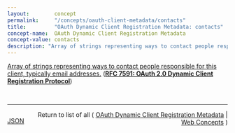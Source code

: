 ```yaml
---
layout:        concept
permalink:     "/concepts/oauth-client-metadata/contacts"
title:         "OAuth Dynamic Client Registration Metadata: contacts"
concept-name:  OAuth Dynamic Client Registration Metadata
concept-value: contacts
description: "Array of strings representing ways to contact people responsible for this client, typically email addresses."
---
```


[Array of strings representing ways to contact people responsible for this client, typically email addresses.](http://tools.ietf.org/html/rfc7591#section-2 "Read documentation for OAuth Dynamic Client Registration Metadata &#34;contacts&#34;") (**[RFC 7591: OAuth 2.0 Dynamic Client Registration Protocol](/specs/IETF/RFC/7591 "This specification defines mechanisms for dynamically registering OAuth 2.0 clients with authorization servers. Registration requests send a set of desired client metadata values to the authorization server. The resulting registration responses return a client identifier to use at the authorization server and the client metadata values registered for the client. The client can then use this registration information to communicate with the authorization server using the OAuth 2.0 protocol. This specification also defines a set of common client metadata fields and values for clients to use during registration.")**)

<br/>
<hr/>

<p style="float : left"><a href="./contacts.json" title="JSON representing this particular Web Concept value">JSON</a></p>
<p style="text-align: right">Return to list of all ( <a href="../oauth-client-metadata/">OAuth Dynamic Client Registration Metadata</a> | <a href="../">Web Concepts</a> )</p>
